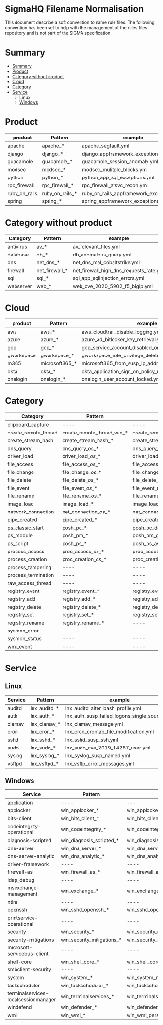 # SigmaHQ Filename Normalisation <!-- omit in toc -->

This document describe a soft convention to name rule files. The following convention has been set to help with the management of the rules files repository and is not part of the SIGMA specification.

# Summary

- [Summary](#summary)
- [Product](#product)
- [Category without product](#category-without-product)
- [Cloud](#cloud)
- [Category](#category)
- [Service](#service)
  - [Linux](#linux)
  - [Windows](#windows)

# Product

| product       | Pattern         | example                                   |
| ------------- | --------------- | ----------------------------------------- |
| apache        | apache_*        | apache_segfault.yml                       |
| django        | django_*        | django_appframework_exceptions.yml        |
| guacamole     | guacamole_*     | guacamole_session_anomaly.yml             |
| modsec        | modsec_*        | modsec_mulitple_blocks.yml                |
| python        | python_*        | python_app_sql_exceptions.yml             |
| rpc_firewall  | rpc_firewall_*  | rpc_firewall_atsvc_recon.yml              |
| ruby_on_rails | ruby_on_rails_* | ruby_on_rails_appframework_exceptions.yml |
| spring        | spring_*        | spring_appframework_exceptions.yml        |

# Category without product

| Category  | Pattern        | example                                 |
| --------- | -------------- | --------------------------------------- |
| antivirus | av_*           | av_relevant_files.yml                   |
| database  | db_*           | db_anomalous_query.yml                  |
| dns       | net_dns_*      | net_dns_mal_cobaltstrike.yml            |
| firewall  | net_firewall_* | net_firewall_high_dns_requests_rate.yml |
| sql       | sql_*          | sql_app_sqlinjection_errors.yml         |
| webserver | web_*          | web_cve_2020_5902_f5_bigip.yml          |

# Cloud

| product    | Pattern        | example                                                 |
| ---------- | -------------- | ------------------------------------------------------- |
| aws        | aws_*          | aws_cloudtrail_disable_logging.yml                      |
| azure      | azure_*        | azure_ad_bitlocker_key_retrieval.yml                    |
| gcp        | gcp_*          | gcp_service_account_disabled_or_deleted.yml             |
| gworkspace | gworkspace_*   | gworkspace_role_privilege_deleted.yml                   |
| m365       | microsoft365_* | microsoft365_from_susp_ip_addresses.yml                 |
| okta       | okta_*         | okta_application_sign_on_policy_modified_or_deleted.yml |
| onelogin   | onelogin_*     | onelogin_user_account_locked.yml                        |

# Category

| Category             | Pattern                    | example                                         |
| -------------------- | -------------------------- | ----------------------------------------------- |
| clipboard_capture    | ----                       | ----                                            |
| create_remote_thread | create_remote_thread_win_* | create_remote_thread_win_bumblebee.yml          |
| create_stream_hash   | create_stream_hash_*       | create_stream_hash_ads_executable.yml           |
| dns_query            | dns_query_*os*_*           | dns_query_win_mal_cobaltstrike.yml              |
| driver_load          | driver_load_*os*_*         | driver_load_vuln_drivers_names.yml              |
| file_access          | file_access_*os*_*         | file_access_win_browser_credential_stealing.yml |
| file_change          | file_change_*os*_*         | file_change_win_2022_timestomping.yml           |
| file_delete          | file_delete_*os*_*         | file_delete_win_delete_backup_file.yml          |
| file_event           | file_event_*os*_*          | file_event_macos_startup_items.yml              |
| file_rename          | file_rename_*os*_*         | file_rename_win_not_dll_to_dll.yml              |
| image_load           | image_load_*               | image_load_susp_advapi32_dll.yml                |
| network_connection   | net_connection_*os*_*      | net_connection_lnx_crypto_mining_indicators.yml |
| pipe_created         | pipe_created_*             | pipe_created_tool_psexec.yml                    |
| ps_classic_start     | posh_pc_*                  | posh_pc_downgrade_attack.yml                    |
| ps_module            | posh_pm_*                  | posh_pm_get_clipboard.yml                       |
| ps_script            | posh_ps_*                  | posh_ps_as_rep_roasting.yml                     |
| process_access       | proc_access_*os*_*         | proc_access_win_lsass_memdump.yml               |
| process_creation     | proc_creation_*os*_*       | proc_creation_win_apt_apt29_thinktanks.yml      |
| process_tampering    | ----                       | ----                                            |
| process_termination  | ----                       | ----                                            |
| raw_access_thread    | ----                       | ----                                            |
| registry_event       | registry_event_*           | registry_event_apt_pandemic.yml                 |
| registry_add         | registry_add_*             | registry_add_mal_ursnif.yml                     |
| registry_delete      | registry_delete_*          | registry_delete_mstsc_history_cleared.yml       |
| registry_set         | registry_set_*             | registry_set_add_port_monitor.yml               |
| registry_rename      | registry_rename_*          | ----                                            |
| sysmon_error         | ----                       | ----                                            |
| sysmon_status        | ----                       | ----                                            |
| wmi_event            | ----                       | ----                                            |


# Service

## Linux

| Service | Pattern      | example                                       |
| ------- | ------------ | --------------------------------------------- |
| auditd  | lnx_auditd_* | lnx_auditd_alter_bash_profile.yml             |
| auth    | lnx_auth_*   | lnx_auth_susp_failed_logons_single_source.yml |
| clamav  | lnx_clamav_* | lnx_clamav_message.yml                        |
| cron    | lnx_cron_*   | lnx_cron_crontab_file_modification.yml        |
| sshd    | lnx_sshd_*   | lnx_sshd_susp_ssh.yml                         |
| sudo    | lnx_sudo_*   | lnx_sudo_cve_2019_14287_user.yml              |
| syslog  | lnx_syslog_* | lnx_syslog_susp_named.yml                     |
| vsftpd  | lnx_vsftpd_* | lnx_vsftp_error_messages.yml                  |

## Windows

| Service                              | Pattern                    | example                                                 |
| ------------------------------------ | -------------------------- | ------------------------------------------------------- |
| application                          | ----                       | ---                                                     |
| applocker                            | win_applocker_*            | win_applocker_file_was_not_allowed_to_run.yml           |
| bits-client                          | win_bits_client_*          | win_bits_client_susp_local_file.yml                     |
| codeintegrity-operational            | win_codeintegrity_*        | win_codeintegrity_attempted_dll_load.yml                |
| diagnosis-scripted                   | win_diagnosis_scripted_*   | win_diagnosis_scripted_load_remote_diagcab.yml          |
| dns-server                           | win_dns_server_*           | win_dns_server_susp_dns_config.yml                      |
| dns-server-analytic                  | win_dns_analytic_*         | win_dns_analytic_apt_gallium.yml                        |
| driver-framework                     | ----                       | ----                                                    |
| firewall-as                          | win_firewall_as_*          | win_firewall_as_change_rule.yml                         |
| ldap_debug                           | ----                       | ----                                                    |
| msexchange-management                | win_exchange_*             | win_exchange_proxylogon_oabvirtualdir.yml               |
| ntlm                                 | ----                       | ----                                                    |
| openssh                              | win_sshd_openssh_*         | win_sshd_openssh_server_listening_on_socket.yml         |
| printservice-operational             | ----                       | ----                                                    |
| security                             | win_security_*             | win_security_dcsync.yml                                 |
| security-mitigations                 | win_security_mitigations_* | win_security_mitigations_defender_load_unsigned_dll.yml |
| microsoft-servicebus-client          | ----                       | ----                                                    |
| shell-core                           | win_shell_core_*           | win_shell_core_susp_packages_installed.yml              |
| smbclient-security                   | ----                       | ----                                                    |
| system                               | win_system_*               | win_system_ntfs_vuln_exploit.yml                        |
| taskscheduler                        | win_taskscheduler_*        | win_taskscheduler_susp_task_locations.yml               |
| terminalservices-localsessionmanager | win_terminalservices_*     | win_terminalservices_rdp_ngrok.yml                      |
| windefend                            | win_defender_*             | win_defender_amsi_trigger.yml                           |
| wmi                                  | win_wmi_*                  | win_wmi_persistence.yml                                 |

